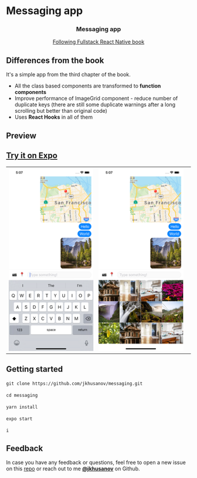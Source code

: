 # Messaging app

<!-- <p align="center">
  <a href="https://www.fullstackreact.com/react-native/">
    <img alt="Messaging" src="assets/icon.png" width="250">
  </a>
</p> -->

<h3 align="center">
  Messaging app
</h3>
  
  <a href="https://www.fullstackreact.com/react-native/">
    <p align="center">
      Following Fullstack React Native book
    </p>
  </a>

## Differences from the book

It's a simple app from the third chapter of the book.

- All the class based components are transformed to **function components**
- Improve performance of ImageGrid component - reduce number of duplicate keys (there are still some duplicate warnings after a long scrolling but better than original code)
- Uses **React Hooks** in all of them

## Preview

## [Try it on Expo](https://exp.host/@jkhusanov/messaging)

|                                             |                                             |     |
| :-----------------------------------------: | :-----------------------------------------: | :-: |
| <img width="250" src="./screenshots/1.png"> | <img width="250" src="./screenshots/2.png"> |

## Getting started

```
git clone https://github.com/jkhusanov/messaging.git

cd messaging

yarn install

expo start

i
```

## Feedback

In case you have any feedback or questions, feel free to open a new issue on this [repo](https://github.com/jkhusanov/messaging) or reach out to me [**@jkhusanov**](https://github.com/jkhusanov) on Github.
